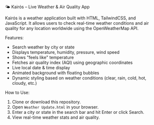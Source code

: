 🌤️ Kairós – Live Weather & Air Quality App

Kairós is a weather application built with HTML, TailwindCSS, and JavaScript. It allows users to check real-time weather conditions and air quality for any location worldwide using the OpenWeatherMap API.

Features:

-  Search weather by city or state
-  Displays temperature, humidity, pressure, wind speed
-  Shows "feels like" temperature
-  Fetches air quality index (AQI) using geographic coordinates
-  Live local date & time display
-  Animated background with floating bubbles
-  Dynamic styling based on weather conditions (clear, rain, cold, hot, cloudy, etc.)

How to Use:

1. Clone or download this repository.
2. Open `Weather Update.html` in your browser.
3. Enter a city or state in the search bar and hit Enter or click Search.
4. View real-time weather stats and air quality.

